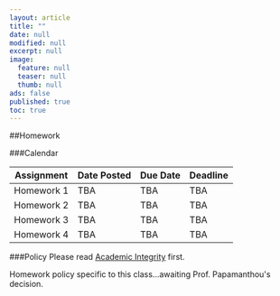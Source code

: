 ```yaml
---
layout: article
title: ""
date: null
modified: null
excerpt: null
image: 
  feature: null
  teaser: null
  thumb: null
ads: false
published: true
toc: true
---
```


##Homework

###Calendar

Assignment | Date Posted | Due Date | Deadline
---------- | ----------- | -------- | --------
Homework 1 | TBA         | TBA      | TBA
Homework 2 | TBA         | TBA      | TBA
Homework 3 | TBA         | TBA      | TBA
Homework 4 | TBA         | TBA      | TBA

###Policy
Please read [Academic Integrity](http://www.faculty.umd.edu/teach/integrity.html) first.

Homework policy specific to this class...awaiting Prof. Papamanthou's decision.